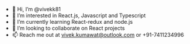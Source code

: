 - 👋 Hi, I’m @vivekk81
- 👀 I’m interested in React.js, Javascript and Typescript
- 🌱 I’m currently learning React-redux and node.js
- 💞️ I’m looking to collaborate on React projects
- 📫 Reach me out at vivek.kumawat@outlook.com or +91-7411234996

<!---
vivekk81/vivekk81 is a ✨ special ✨ repository because its `README.md` (this file) appears on your GitHub profile.
You can click the Preview link to take a look at your changes.
--->

